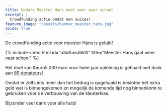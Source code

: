 ```yaml
---
title: Update Meester Hans moet weer naar school
excerpt: |
  Crowdfunding actie omdat een succes!
feature_image: "/assets/banner_meester_hans.jpg"
aside: true
---
```

De crowdfunding actie voor meester Hans is gelukt! 
 
{% include video.html id="a3dAoeJ6kl0" title="Meester Hans gaat weer naar school" %}

Het doel van &euro5.000 euro voor twee jaar opleiding is gehaald met dank aan [89 donateurs!](https://www.whydonate.nl/fundraising/meester-hans-gaat-weer-naar-school/nl)

Omdat er zelfs iets meer dan het bedrag is opgehaald is besloten het extra geld wat is binnengekomen en mogelijk de komende tijd nog binnenkomt te gebruiken voor de verbouwing van de kleuterklas.

Bijzonder veel dank voor alle hulp!
